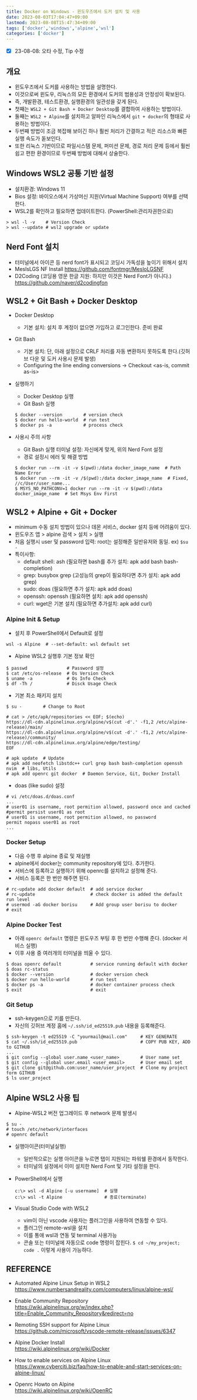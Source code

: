 ```yaml
---
title: Docker on Windows - 윈도우즈에서 도커 설치 및 사용
date: 2023-08-03T17:04:47+09:00
lastmod: 2023-08-08T15:47:34+09:00
tags: ['docker','windows','alpine','wsl']
categories: ['docker']
---
```


- [X] 23-08-08: 오타 수정, Tip 수정

## 개요

- 윈도우즈에서 도커를 사용하는 방법을 설명한다.
- 이것으로써 윈도우, 리눅스의 모든 환경에서 도커의 범용성과 안정성이 확보된다.
- 즉, 개발환경, 테스트환경, 실행환경의 일관성을 갖게 된다.
- 첫째는 `WSL2 + Git Bash + Docker Desktop`를 결합하여 사용하는 방법이다.
- 둘째는 `WSL2 + Alpine`를 설치하고 알파인 리눅스에서 `git + docker`의 형태로 사용하는 방법이다.
- 두번째 방법이 조금 복잡해 보이긴 하나 훨씬 처리가 간결하고 적은 리소스와 빠른 실행 속도가 돋보인다.
- 또한 리눅스 기반이므로 파일시스템 문제, 퍼미션 문제, 경로 처리 문제 등에서 훨씬 쉽고 편한 환경이므로 두번째 방법에 대해서 상술한다.

## Windows WSL2 공통 기반 설정

* 설치환경: Windows 11
* Bios 설정: 바이오스에서 가상머신 지원(Virtual Machine Support) 여부를 선택한다. 
* WSL2를 확인하고 필요하면 업데이트한다. (PowerShell:관리자권한으로)
```console
> wsl -l -v    # Version Check
> wsl --update # wsl2 upgrade or update
```

## Nerd Font 설치

* 터미널에서 아이콘 등 nerd font가 표시되고 코딩시 가독성을 높이기 위해서 설치
* MeslsLGS NF Install
https://github.com/fontmgr/MesloLGSNF
* D2Coding (코딩용 영문 한글 지원: 하지만 이것은 Nerd Font가 아니다.)
https://github.com/naver/d2codingfon

## WSL2 + Git Bash + Docker Desktop

* Docker Desktop
  - 기본 설치: 설치 후 계정이 없으면 가입하고 로그인한다. 준비 완료
  
* Git Bash
  - 기본 설치: 단, 아래 설정으로 CRLF 처리를 자동 변환하지 못하도록 한다.(깃허브 다운 및 도커 사용시 문제 발생)
  - Configuring the line ending conversions -> Checkout <as-is, commit as-is>

* 실행하기
  - Docker Desktop 실행
  - Git Bash 실행
  ```console
  $ docker --version        # version check
  $ docker run hello-world  # run test
  $ docker ps -a            # process check 
  ```
* 사용시 주의 사항
  - Git Bash 실행 터미널 설정: 자신에게 맞게, 위의 Nerd Font 설정
  - 경로 설정시 에러 및 해결 방법
  ```console
  $ docker run --rm -it -v $(pwd):/data docker_image_name  # Path Name Error
  $ docker run --rm -it -v /$(pwd):/data docker_image_name  # Fixed, //c/User/user_name...
  $ MSYS_NO_PATHCONV=1 docker run --rm -it -v $(pwd):/data docker_image_name  # Set Msys Env First
  ```
  
## WSL2 + Alpine + Git + Docker

- minimum 수동 설치 방법이 있으나 데몬 서비스, docker 설치 등에 어려움이 있다.
- 윈도우즈 앱 > alpine 검색 > 설치 > 실행
- 처음 실행시 user 및 password 입력: root는 설정해준 일반유저와 동일. ex) `$su -`
- 특이사항:
  - default shell: ash (필요하면 bash를 추가 설치: apk add bash bash-completion)
  - grep: busybox grep (고성능의 grep이 필요하다면 추가 설치: apk add grep)
  - sudo: doas (필요하면 추가 설치: apk add doas)
  - openssh: openssh (필요하면 설치: apk add openssh)
  - curl: wget은 기본 설치 (필요하면 추가설치: apk add curl)
  
### Alpine Init & Setup

* 설치 후 PowerShell에서 Default로 설정
```console
wsl -s Alpine  # --set-default: wsl default set
```

* Alpine WSL2 실행후 기본 정보 확인
```console
$ passwd               # Password 설정
$ cat /etc/os-release  # Os Version Check
$ uname -a             # Os Info Check
$ df -Th /             # Disck Usage Check
```

* 기본 최소 패키지 설치
```console
$ su -        # Change to Root

# cat > /etc/apk/repositories << EOF; $(echo)
https://dl-cdn.alpinelinux.org/alpine/v$(cut -d'.' -f1,2 /etc/alpine-release)/main/
https://dl-cdn.alpinelinux.org/alpine/v$(cut -d'.' -f1,2 /etc/alpine-release)/community/
https://dl-cdn.alpinelinux.org/alpine/edge/testing/
EOF

# apk update  # Update
# apk add neofetch libstdc++ curl grep bash bash-completion openssh nvim  # libs, Utils
# apk add openrc git docker  # Daemon Service, Git, Docker Install
```


* doas (like sudo) 설정
```console
# vi /etc/doas.d/doas.conf
...
# user01 is username, root permition allowed, password once and cached
#permit persist user01 as root 
# user01 is username, root permition allowed, no password
permit nopass user01 as root  
...
```

### Docker Setup
* 다음 수행 후 alpine 종료 및 재실행
* alpine에서 docker는 community repository에 있다. 추가한다.
* 서비스에 등록하고 실행하기 위해 openrc를 설치하고 설정해 준다.
* 서비스 등록은 한 번만 해주면 된다.
``` console
# rc-update add docker default  # add service docker 
# rc-update                     # check docker is added the default run level
# usermod -aG docker borisu     # Add group user borisu to docker
# exit
```
  
### Alpine Docker Test
* 아래 `openrc default` 명령은 윈도우즈 부팅 후 한 번만 수행해 준다. (docker 서비스 실행)
* 이후 사용 중 여러개의 터미널을 띄울 수 있다.

```console
$ doas openrc default           # service running default with docker
$ doas rc-status
$ docker --version              # docker version check
$ docker run hello-world        # run test
$ docker ps -a                  # docker container process check 
$ exit                          # exit
```

### Git Setup
* ssh-keygen으로 키를 만든다.
* 자신의 깃허브 계정 홈에  `~/.ssh/id_ed25519.pub` 내용을 등록해준다.
```console
$ ssh-keygen -t ed25519 -C "yourmail@mail.com"     # KEY GENERATE
$ cat ~/.ssh/id_ed25519.pub                        # COPY PUB KEY, ADD to GITHUB
...
$ git config --global user.name <user_name>        # User name set
$ git config --global user.email <user_email>      # User email set
$ git clone git@github.com:user_name/user_project  # Clone my project form GITHUB
$ ls user_project
```

## Alpine WSL2 사용 팁

* Alpine-WSL2 버전 업그레이드 후 network 문제 발생시
```console
$ su -
# touch /etc/network/interfaces
# openrc default
```

* 실행아이콘(터미널실행)
  - 일반적으로는 실행 아이콘을 누르면 탭이 지원되는 파워쉘 환경에서 동작한다.
  - 터미널의 설정에서 이미 설치한 Nerd Font 및 기타 설정을 한다.

* PowerShell에서 실행
  ```console
  c:\> wsl -d Alpine [-u username]  # 실행
  c:\> wsl -t Alpine                # 종료(terminate)
  ```

* Visual Studio Code with WSL2
  - vim이 아닌 vscode 사용자는 플러그인을 사용하여 연동할 수 있다.
  - 플러그인 remote-wsl을 설치
  - 이를 통애 wsl과 연동 및 terminal 사용가능
  - 콘솔 또는 터미널에 자동으로 code 명령이 잡힌다. `$ cd ~/my_project; code .`
    이렇게 사용이 가능하다.

## REFERENCE

* Automated Alpine Linux Setup in WSL2   
https://www.numbersandreality.com/computers/linux/alpine-wsl/

* Enable Community Repository   
https://wiki.alpinelinux.org/w/index.php?title=Enable_Community_Repository&redirect=no

* Remoting SSH support for Alpine Linux   
https://github.com/microsoft/vscode-remote-release/issues/6347

* Alpine Docker Install   
https://wiki.alpinelinux.org/wiki/Docker

* How to enable services on Alpine Linux   
https://www.cyberciti.biz/faq/how-to-enable-and-start-services-on-alpine-linux/

* Openrc Howto on Alpine   
https://wiki.alpinelinux.org/wiki/OpenRC
